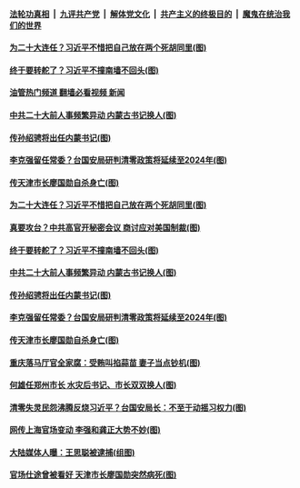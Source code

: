 ####  [法轮功真相](../../../../basic/blob/master/README.md?t=05011901) &nbsp;|&nbsp; [九评共产党](../../../../9ping.md/blob/master/README.md?t=05011901) &nbsp;|&nbsp; [解体党文化](../../../../jtdwh.md/blob/master/README.md?t=05011901)  &nbsp;|&nbsp; [共产主义的终极目的](../../../../gczydzjmd.md/blob/master/README.md?t=05011901) &nbsp;|&nbsp; [魔鬼在统治我们的世界](../../../../mgztzwmdsj.md/blob/master/README.md?t=05011901) 

#### [为二十大连任？习近平不惜把自己放在两个死胡同里(图)](../pages/p2/1005151.md?t=05011901) 

#### [终于要转舵了？习近平不撞南墙不回头(图)](../pages/p2/1005047.md?t=05011901) 

#### [油管热门频道 翻墙必看视频 新闻](http://45.76.130.85:81/youtube.html?05011901)

#### [中共二十大前人事频繁异动 内蒙古书记换人(图)](../pages/p2/1005085.md?t=05011901) 

#### [传孙绍骋将出任内蒙书记(图)](../pages/p2/1005055.md?t=05011901) 

#### [李克强留任常委？台国安局研判清零政策将延续至2024年(图)](../pages/p2/1005056.md?t=05011901) 

#### [传天津市长廖国勋自杀身亡(图)](../pages/p2/1004954.md?t=05011901) 

#### [为二十大连任？习近平不惜把自己放在两个死胡同里(图)](../pages/p2/1005151.md?t=05011901) 

#### [真要攻台？中共高官开秘密会议 商讨应对美国制裁(图)](../pages/p2/1005174.md?t=05011901) 

#### [终于要转舵了？习近平不撞南墙不回头(图)](../pages/p2/1005047.md?t=05011901) 



#### [中共二十大前人事频繁异动 内蒙古书记换人(图)](../pages/p2/1005085.md?t=05011901) 

#### [传孙绍骋将出任内蒙书记(图)](../pages/p2/1005055.md?t=05011901) 

#### [李克强留任常委？台国安局研判清零政策将延续至2024年(图)](../pages/p2/1005056.md?t=05011901) 

#### [传天津市长廖国勋自杀身亡(图)](../pages/p2/1004954.md?t=05011901) 

#### [重庆落马厅官全家腐：受贿叫掐蒜苗 妻子当点钞机(图)](../pages/p2/1004979.md?t=05011901) 

#### [何雄任郑州市长 水灾后书记、市长双双换人(图)](../pages/p2/1004985.md?t=05011901) 



#### [清零失灵民怨沸腾反烧习近平？台国安局长：不至于动摇习权力(图)](../pages/p2/1004957.md?t=05011901) 

#### [网传上海官场变动 李强和龚正大势不妙(图)](../pages/p2/1004964.md?t=05011901) 

#### [大陆媒体人曝：王思聪被逮捕(组图)](../pages/p2/1004875.md?t=05011901) 



#### [官场仕途曾被看好 天津市长廖国勋突然病死(图)](../pages/p2/1004898.md?t=05011901) 


<img src='http://gfw-breaker.win/goodnews/indexes/p2.md' width='0px' height='0px'/>

